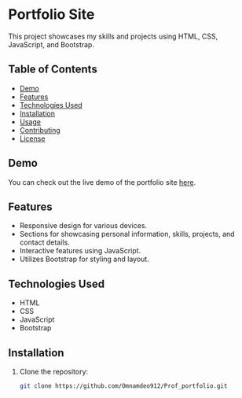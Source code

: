 # Portfolio Site

This project showcases my skills and projects using HTML, CSS, JavaScript, and Bootstrap.

## Table of Contents

- [Demo](#demo)
- [Features](#features)
- [Technologies Used](#technologies-used)
- [Installation](#installation)
- [Usage](#usage)
- [Contributing](#contributing)
- [License](#license)

## Demo

You can check out the live demo of the portfolio site [here](https://sample-portfolio-five-sepia.vercel.app/).

## Features

- Responsive design for various devices.
- Sections for showcasing personal information, skills, projects, and contact details.
- Interactive features using JavaScript.
- Utilizes Bootstrap for styling and layout.

## Technologies Used

- HTML
- CSS
- JavaScript
- Bootstrap

## Installation

1. Clone the repository:

   ```bash
   git clone https://github.com/Omnamdeo912/Prof_portfolio.git

